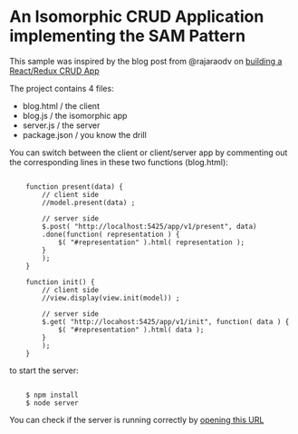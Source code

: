 # An Isomorphic CRUD Application implementing the SAM Pattern

This sample was inspired by the blog post from @rajaraodv on [building a React/Redux CRUD App](https://medium.com/@rajaraodv/a-guide-for-building-a-react-redux-crud-app-7fe0b8943d0f#.ydbwd6ccl)

The project contains 4 files:

- blog.html 	/ the client
- blog.js   	/ the isomorphic app
- server.js 	/ the server
- package.json 	/ you know the drill	


You can switch between the client or client/server app by commenting out the corresponding lines in these two functions (blog.html):

```

	function present(data) {
		// client side
		//model.present(data) ;

		// server side
		$.post( "http://localhost:5425/app/v1/present", data) 
		.done(function( representation ) {
			$( "#representation" ).html( representation );
		}		
		);
	}

	function init() {
		// client side
		//view.display(view.init(model)) ;

		// server side
		$.get( "http://locahost:5425/app/v1/init", function( data ) {
			$( "#representation" ).html( data );
		}		
		);
	}

```

to start the server:
```

	$ npm install
	$ node server

```

You can check if the server is running correctly by [opening this URL](http://localhost:5425/app/v1/init)